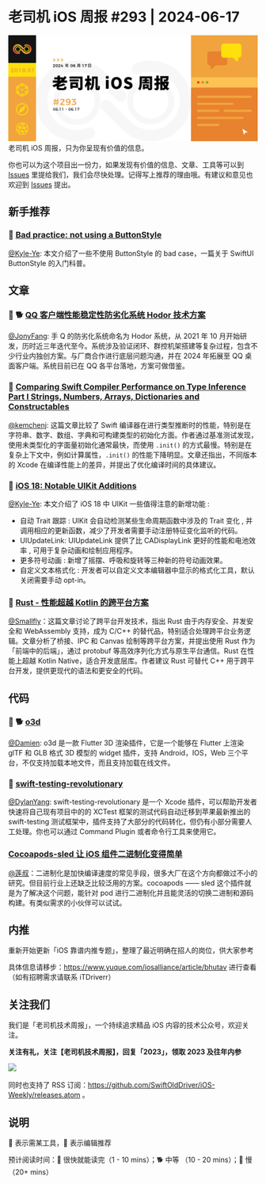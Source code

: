 # 老司机 iOS 周报 #293 | 2024-06-17

![ios-weekly](https://github.com/SwiftOldDriver/iOS-Weekly/blob/master/assets/weekly-header/293.jpg?raw=true)
老司机 iOS 周报，只为你呈现有价值的信息。

你也可以为这个项目出一份力，如果发现有价值的信息、文章、工具等可以到 [Issues](https://github.com/SwiftOldDriver/iOS-Weekly/issues) 里提给我们，我们会尽快处理。记得写上推荐的理由哦。有建议和意见也欢迎到 [Issues](https://github.com/SwiftOldDriver/iOS-Weekly/issues) 提出。

## 新手推荐

### 🐎 [Bad practice: not using a ButtonStyle](https://www.swiftwithvincent.com/blog/bad-practice-not-using-a-buttonstyle)

[@Kyle-Ye](https://github.com/Kyle-Ye): 本文介绍了一些不使用 ButtonStyle 的 bad case，一篇关于 SwiftUI ButtonStyle 的入门科普。

## 文章

### 🌟 🐕 [QQ 客户端性能稳定性防劣化系统 Hodor 技术方案](https://mp.weixin.qq.com/s/ng_R0s9tAsFCdc2O1JE_Pw)

[@JonyFang](https://github.com/JonyFang): 手 Q 的防劣化系统命名为 Hodor 系统，从 2021 年 10 月开始研发，历时近三年迭代至今。系统涉及验证闭环、群控机架搭建等复杂过程，包含不少行业内独创方案。与厂商合作进行底层问题沟通，并在 2024 年拓展至 QQ 桌面客户端。系统目前已在 QQ 各平台落地，方案可做借鉴。

### 🐎 [Comparing Swift Compiler Performance on Type Inference Part I Strings, Numbers, Arrays, Dictionaries and Constructables](https://lucasvandongen.dev/compiler_performance.php)

[@kemchenj](https://kemchenj.github.io/): 这篇文章比较了 Swift 编译器在进行类型推断时的性能，特别是在字符串、数字、数组、字典和可构建类型的初始化方面。作者通过基准测试发现，使用未类型化的字面量初始化通常最快，而使用 `.init()` 的方式最慢。特别是在复杂上下文中，例如计算属性，`.init()` 的性能下降明显。文章还指出，不同版本的 Xcode 在编译性能上的差异，并提出了优化编译时间的具体建议。

### 🐎 [iOS 18: Notable UIKit Additions](https://www.swiftjectivec.com/ios-18-notable-uikit-additions)

[@Kyle-Ye](https://github.com/Kyle-Ye): 本文介绍了 iOS 18 中 UIKit 一些值得注意的新增功能 :
- 自动 Trait 跟踪 : UIKit 会自动检测某些生命周期函数中涉及的 Trait 变化 , 并调用相应的更新函数，减少了开发者需要手动注册特征变化监听的代码。
- UIUpdateLink: UIUpdateLink 提供了比 CADisplayLink 更好的性能和电池效率 , 可用于复杂动画和绘制应用程序。
- 更多符号动画 : 新增了摇摆、呼吸和旋转等三种新的符号动画效果。
- 自定义文本格式化 : 开发者可以自定义文本编辑器中显示的格式化工具，默认关闭需要手动 opt-in。

### 🐎 [Rust - 性能超越 Kotlin 的跨平台方案](https://mp.weixin.qq.com/s/b8lHRfk5G2yN7pkoURU7CA)

[@Smallfly](https://github.com/iostalks)：这篇文章讨论了跨平台开发技术，指出 Rust 由于内存安全、并发安全和 WebAssembly 支持，成为 C/C++ 的替代品，特别适合处理跨平台业务逻辑。文章分析了桥接、IPC 和 Canvas 绘制等跨平台方案，并提出使用 Rust 作为「前端中的后端」，通过 protobuf 等高效序列化方式与原生平台通信。Rust 在性能上超越 Kotlin Native，适合开发底层库。作者建议 Rust 可替代 C++ 用于跨平台开发，提供更现代的语法和更安全的代码。

## 代码

### 🌟 🐕 [o3d](https://mp.weixin.qq.com/s/_EaqpWF-CgCgX0sTkXoHsw)

[@Damien](https://github.com/ZengyiMa): o3d 是一款 Flutter 3D 渲染插件，它是一个能够在 Flutter 上渲染 glTF 和 GLB 格式 3D 模型的 widget 插件，支持 Android，IOS，Web 三个平台，不仅支持加载本地文件，而且支持加载在线文件。

### 🐎 [swift-testing-revolutionary](https://github.com/giginet/swift-testing-revolutionary/)

[@DylanYang](https://github.com/Dylan19Yang): swift-testing-revolutionary 是一个 Xcode 插件，可以帮助开发者快速将自己现有项目中的的 XCTest 框架的测试代码自动迁移到苹果最新推出的 swift-testing 测试框架中，插件支持了大部分的代码转化，但仍有小部分需要人工处理。你也可以通过 Command Plugin 或者命令行工具来使用它。

### [Cocoapods-sled 让 iOS 组件二进制化变得简单](https://juejin.cn/post/7375419781132042267)
[@莲叔](https://aaaron7.github.io)：二进制化是加快编译速度的常见手段，很多大厂在这个方向都做过不小的研究。但目前行业上还缺乏比较泛用的方案。cocoapods —— sled 这个插件就是为了解决这个问题，能针对 pod 进行二进制化并且能灵活的切换二进制和源码构建。有类似需求的小伙伴可以试试。

## 内推

重新开始更新「iOS 靠谱内推专题」，整理了最近明确在招人的岗位，供大家参考

具体信息请移步：https://www.yuque.com/iosalliance/article/bhutav 进行查看（如有招聘需求请联系 iTDriverr）

## 关注我们

我们是「老司机技术周报」，一个持续追求精品 iOS 内容的技术公众号，欢迎关注。

**关注有礼，关注【老司机技术周报】，回复「2023」，领取 2023 及往年内参**

![](https://github.com/SwiftOldDriver/iOS-Weekly/blob/master/assets/qrcode_for_wechat.jpg?raw=true)

同时也支持了 RSS 订阅：https://github.com/SwiftOldDriver/iOS-Weekly/releases.atom 。

## 说明

🚧 表示需某工具，🌟 表示编辑推荐

预计阅读时间：🐎 很快就能读完（1 - 10 mins）；🐕 中等 （10 - 20 mins）；🐢 慢（20+ mins）
